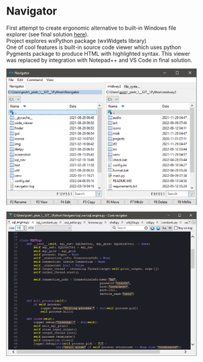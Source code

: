 # Navigator

First attempt to create ergonomic alternative to built-in Windows file explorer (see final solution [here](https://github.com/ppiecha/file_system)).\
Project explores wxPython package (wxWidgets library)\
One of cool features is built-in source code viewer which uses python Pygments package to produce HTML with highlighted syntax. 
This viewer was replaced by integration with Notepad++ and VS Code in final solution.

![Navigator screenshot](./screenshot/navigator.png "Navigator screenshot")

![Navigator screenshot](./screenshot/viewer.png "Navigator screenshot")
